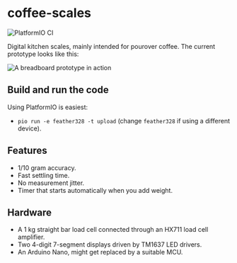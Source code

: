 # coffee-scales

![PlatformIO CI](https://github.com/mortenfyhn/coffee-scales/workflows/PlatformIO%20CI/badge.svg)

Digital kitchen scales, mainly intended for pourover coffee. The current prototype looks like this:

![A breadboard prototype in action](https://i.imgur.com/RPn1dWZ.jpg)

## Build and run the code
Using PlatformIO is easiest:
* `pio run -e feather328 -t upload` (change `feather328` if using a different device).

## Features
* 1/10 gram accuracy.
* Fast settling time.
* No measurement jitter.
* Timer that starts automatically when you add weight.

## Hardware
* A 1 kg straight bar load cell connected through an HX711 load cell amplifier.
* Two 4-digit 7-segment displays driven by TM1637 LED drivers.
* An Arduino Nano, might get replaced by a suitable MCU.
